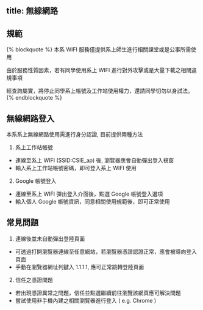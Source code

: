 title: 無線網路
---
## 規範
{% blockquote %}
本系 WIFI 服務僅提供系上師生進行相關課堂或是公事所需使用

由於服務性質因素，若有同學使用系上 WIFI 進行對外攻擊或是大量下載之相關違規事項

經查詢屬實，將停止同學系上帳號及工作站使用權力，還請同學切勿以身試法。
{% endblockquote %}

## 無線網路登入

本系系上無線網路使用需進行身分認證, 目前提供兩種方法

1. 系上工作站帳號
  + 連線至系上 WIFI (SSID:CSIE_ap) 後, 瀏覽器應會自動彈出登入視窗
  + 輸入系上工作站帳號密碼，即可登入系上 WIFI 使用


2. Google 帳號登入
  + 連線至系上 WIFI 彈出登入介面後，點選 Google 帳號登入選項
  + 輸入個人 Google 帳號資訊，同意相關使用規範後，即可正常使用


## 常見問題
1. 連線後並未自動彈出登陸頁面
  + 可透過打開瀏覽器連線至任意網站，若瀏覽器憑證認證正常，應會被導向登入頁面
  + 手動在瀏覽器網址列鍵入 1.1.1.1, 應可正常跳轉登陸頁面


2. 信任之憑證問題
  + 若出現憑證異常之問題，信任並點選繼續前往瀏覽該網頁應可解決問題
  + 嘗試使用非手機內建之相關瀏覽器進行登入 ( e.g. Chrome )
